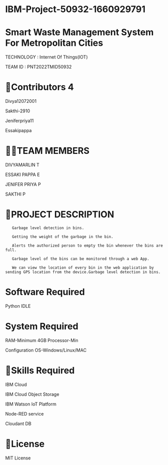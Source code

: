 #  IBM-Project-50932-1660929791
# Smart Waste Management System For Metropolitan Cities
TECHNOLOGY : Internet Of Things(IOT)

TEAM ID : PNT2022TMID50932
#
# 👩‍Contributors 4

Divya12072001

Sakthi-2910

Jeniferpriya11

Essakipappa
#
# 👩‍👦TEAM MEMBERS

DIVYAMARLIN T

ESSAKI PAPPA E 

JENIFER PRIYA P

SAKTHI P       
#
# 📜PROJECT DESCRIPTION
       Garbage level detection in bins.
       
       Getting the weight of the garbage in the bin. 
       
       Alerts the authorized person to empty the bin whenever the bins are full.
       
       Garbage level of the bins can be monitored through a web App.
       
       We can view the location of every bin in the web application by sending GPS location from the device.Garbage level detection in bins.
#
# Software Required
Python IDLE
#
# System Required
RAM-Minimum 4GB Processor-Min

Configuration OS-Windows/Linux/MAC
#
# 🎯Skills Required
IBM Cloud

IBM Cloud Object Storage

IBM Watson IoT Platform

Node-RED service

Cloudant DB
#
# 🔑License
 MIT License
#
